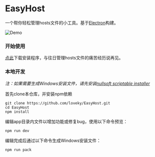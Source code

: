 # EasyHost
一个帮你轻松管理hosts文件的小工具。基于[Electron](http://electron.atom.io/)构建。

![Demo](https://cloud.githubusercontent.com/assets/1198651/10447871/d69c2b26-71ba-11e5-9e33-24804d524755.gif)

### 开始使用
[点此](http://pan.baidu.com/s/1dDkA7Pv)下载安装程序，与往日管理hosts文件的痛苦经历说再见。

### 本地开发
*注：如果需要生成Windows安装文件，请先安装[nullsoft scriptable installer](http://nsis.sourceforge.net/Download)*

首先clone本仓库，并安装npm依赖
```shell
git clone https://github.com/loveky/EasyHost.git
cd EasyHost
npm install
```

编辑app目录内文件以增加功能或修复bug，使用以下命令预览：
```shell
npm run dev
```

编辑完成后通过以下命令生成Windows安装文件：
```shell
npm run pack
```

